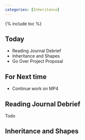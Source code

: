 ```yaml
---
categories: [Inheritance]
---
```


{% include toc %}

## Today

* Reading Journal Debrief
* Inheritance and Shapes
* Go Over Project Proposal

## For Next time
* Continue work on MP4

## Reading Journal Debrief
Todo

## Inheritance and Shapes
